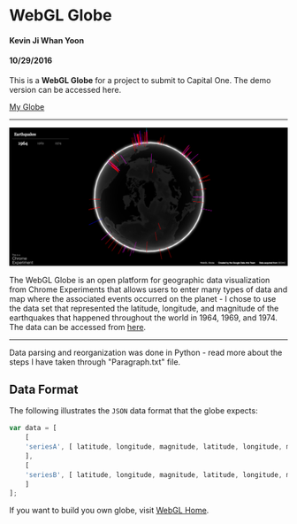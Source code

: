 # WebGL Globe

#### Kevin Ji Whan Yoon
#### 10/29/2016


This is a **WebGL Globe** for a project to submit to Capital One. The demo version can be accessed here.


[My Globe](https://jiwhanyoon.github.io/capitaloneglobe/)

----

![](https://github.com/jiwhanyoon/capitaloneglobe/blob/master/view.png)

The WebGL Globe is an open platform for geographic data visualization from Chrome Experiments that allows users to enter many types of data and map where the associated events occurred on the planet - I chose to use the data set that represented the latitude, longitude, and magnitude of the earthquakes that happened throughout the world in 1964, 1969, and 1974. The data can be accessed from [here](http://datasets.flowingdata.com/earthquakes1974.csv).

----

Data parsing and reorganization was done in Python - read more about the steps I have taken through "Paragraph.txt" file.

## Data Format

The following illustrates the `JSON` data format that the globe expects:

```javascript
var data = [
    [
    'seriesA', [ latitude, longitude, magnitude, latitude, longitude, magnitude, ... ]
    ],
    [
    'seriesB', [ latitude, longitude, magnitude, latitude, longitude, magnitude, ... ]
    ]
];
```


If you want to build you own globe, visit [WebGL Home](https://www.chromeexperiments.com/globe).

